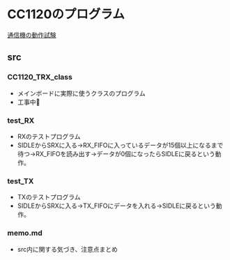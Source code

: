 # CC1120のプログラム
[通信機の動作試験](https://yui-p.esa.io/posts/1274)

## src
### CC1120_TRX_class
- メインボードに実際に使うクラスのプログラム
- 工事中🚜
### test_RX
- RXのテストプログラム
- SIDLEからSRXに入る→RX_FIFOに入っているデータが15個以上になるまで待つ→RX_FIFOを読み出す→データが0個になったらSIDLEに戻るという動作。
### test_TX
- TXのテストプログラム
- SIDLEからSRXに入る→TX_FIFOにデータを入れる→SIDLEに戻るという動作。
### memo.md
- src内に関する気づき、注意点まとめ